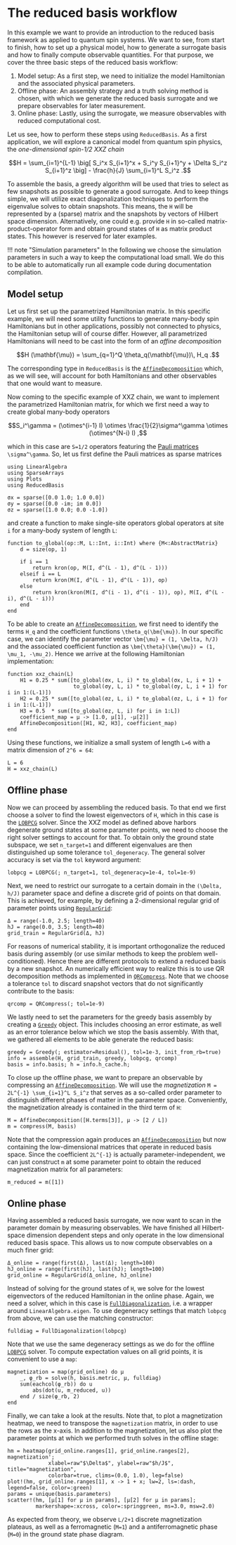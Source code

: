 # The reduced basis workflow

In this example we want to provide an introduction to the reduced basis framework as applied to quantum spin systems.
We want to see, from start to finish, how to set up a physical model, how to generate a surrogate basis and how to finally compute observable quantities.
For that purpose, we cover the three basic steps of the reduced basis workflow:

1. Model setup: As a first step, we need to initialize the model Hamiltonian and the associated physical parameters.
2. Offline phase: An assembly strategy and a truth solving method is chosen, with which we generate the reduced basis surrogate and we prepare observables for later measurement.
3. Online phase: Lastly, using the surrogate, we measure observables with reduced computational cost.

Let us see, how to perform these steps using `ReducedBasis`.
As a first application, we will explore a canonical model from quantum spin physics, the *one-dimensional spin-1/2 XXZ chain*

```math
H = \sum_{i=1}^{L-1} \big[ S_i^x S_{i+1}^x + S_i^y S_{i+1}^y + \Delta S_i^z S_{i+1}^z \big] - \frac{h}{J} \sum_{i=1}^L S_i^z .
```

To assemble the basis, a greedy algorithm will be used that tries to select as few snapshots as possible to generate a good surrogate.
And to keep things simple, we will utilize exact diagonalization techniques to perform the eigenvalue solves to obtain snapshots.
This means, the ``H`` will be represented by a (sparse) matrix and the snapshots by vectors of Hilbert space dimension.
Alternatively, one could e.g. provide ``H`` in so-called matrix-product-operator form and obtain ground states of ``H`` as matrix product states.
This however is reserved for later examples.

!!! note "Simulation parameters"
    In the following we choose the simulation parameters in such a way to keep the
    computational load small. We do this to be able to automatically run all example code
    during documentation compilation.

## Model setup

Let us first set up the parametrized Hamiltonian matrix.
In this specific example, we will need some utility functions to generate many-body spin Hamiltonians but in other applications, possibly not connected to physics, the Hamiltonian setup will of course differ.
However, all parametrized Hamiltonians will need to be cast into the form of an *affine decomposition*

```math
H (\mathbf{\mu}) = \sum_{q=1}^Q \theta_q(\mathbf{\mu})\, H_q .
```

The corresponding type in `ReducedBasis` is the [`AffineDecomposition`](@ref) which, as we will see, will account for both Hamiltonians and other observables that one would want to measure.

Now coming to the specific example of XXZ chain, we want to implement the parametrized Hamiltonian matrix, for which we first need a way to create global many-body operators

```math
S_i^\gamma = (\otimes^{i-1} I) \otimes \frac{1}{2}\sigma^\gamma \otimes (\otimes^{N-i} I) ,
```

which in this case are ``S=1/2`` operators featuring the [Pauli matrices](https://en.wikipedia.org/wiki/Pauli_matrices) ``\sigma^\gamma``.
So, let us first define the Pauli matrices as sparse matrices

```@example xxz_ed; continued = true
using LinearAlgebra
using SparseArrays
using Plots
using ReducedBasis

σx = sparse([0.0 1.0; 1.0 0.0])
σy = sparse([0.0 -im; im 0.0])
σz = sparse([1.0 0.0; 0.0 -1.0])
```

and create a function to make single-site operators global operators at site `i` for a many-body system of length `L`:

```@example xxz_ed; continued = true
function to_global(op::M, L::Int, i::Int) where {M<:AbstractMatrix}
    d = size(op, 1)

    if i == 1
        return kron(op, M(I, d^(L - 1), d^(L - 1)))
    elseif i == L
        return kron(M(I, d^(L - 1), d^(L - 1)), op)
    else
        return kron(kron(M(I, d^(i - 1), d^(i - 1)), op), M(I, d^(L - i), d^(L - i)))
    end
end
```

To be able to create an [`AffineDecomposition`](@ref), we first need to identify the terms ``H_q`` and the coefficient functions ``\theta_q(\bm{\mu})``.
In our specific case, we can identify the parameter vector ``\bm{\mu} = (1, \Delta, h/J)`` and the associated coefficient function as ``\bm{\theta}(\bm{\mu}) = (1, \mu_1, -\mu_2)``.
Hence we arrive at the following Hamiltonian implementation:

```@example xxz_ed; continued = true
function xxz_chain(L)
    H1 = 0.25 * sum([to_global(σx, L, i) * to_global(σx, L, i + 1) +
                     to_global(σy, L, i) * to_global(σy, L, i + 1) for i in 1:(L-1)])
    H2 = 0.25 * sum([to_global(σz, L, i) * to_global(σz, L, i + 1) for i in 1:(L-1)])
    H3 = 0.5  * sum([to_global(σz, L, i) for i in 1:L])
    coefficient_map = μ -> [1.0, μ[1], -μ[2]]
    AffineDecomposition([H1, H2, H3], coefficient_map)
end
```

Using these functions, we initialize a small system of length ``L=6`` with a matrix dimension of ``2^6 = 64``:

```@example xxz_ed; continued = true
L = 6
H = xxz_chain(L)
```

## Offline phase

Now we can proceed by assembling the reduced basis.
To that end we first choose a solver to find the lowest eigenvectors of ``H``, which in this case is the [`LOBPCG`](@ref) solver.
Since the XXZ model as defined above harbors degenerate ground states at some parameter points, we need to choose the right solver settings to account for that.
To obtain only the ground state subspace, we set `n_target=1` and different eigenvalues are then distinguished up some tolerance `tol_degeneracy`.
The general solver accuracy is set via the `tol` keyword argument:

```@example xxz_ed; continued = true
lobpcg = LOBPCG(; n_target=1, tol_degeneracy=1e-4, tol=1e-9)
```

Next, we need to restrict our surrogate to a certain domain in the ``(\Delta, h/J)`` parameter space and define a discrete grid of points on that domain.
This is achieved, for example, by defining a 2-dimensional regular grid of parameter points using [`RegularGrid`](@ref):

```@example xxz_ed; continued = true
Δ = range(-1.0, 2.5; length=40)
hJ = range(0.0, 3.5; length=40)
grid_train = RegularGrid(Δ, hJ)
```

For reasons of numerical stability, it is important orthogonalize the reduced basis during assembly (or use similar methods to keep the problem well-conditioned).
Hence there are different protocols to extend a reduced basis by a new snapshot.
An numerically efficient way to realize this is to use QR decomposition methods as implemented in [`QRCompress`](@ref).
Note that we choose a tolerance `tol` to discard snapshot vectors that do not significantly contribute to the basis:

```@example xxz_ed; continued = true
qrcomp = QRCompress(; tol=1e-9)
```

We lastly need to set the parameters for the greedy basis assembly by creating a [`Greedy`](@ref) object.
This includes choosing an error estimate, as well as an error tolerance below which we stop the basis assembly.
With that, we gathered all elements to be able generate the reduced basis:

```@example xxz_ed; continued = true
greedy = Greedy(; estimator=Residual(), tol=1e-3, init_from_rb=true)
info = assemble(H, grid_train, greedy, lobpcg, qrcomp)
basis = info.basis; h = info.h_cache.h;
```

To close up the offline phase, we want to prepare an observable by compressing an [`AffineDecomposition`](@ref).
We will use the *magnetization* ``M = 2L^{-1} \sum_{i=1}^L S_i^z`` that serves as a so-called order parameter to distinguish different phases of matter in the parameter space.
Conveniently, the magnetization already is contained in the third term of ``H``:

```@example xxz_ed; continued = true
M = AffineDecomposition([H.terms[3]], μ -> [2 / L])
m = compress(M, basis)
```

Note that the compression again produces an [`AffineDecomposition`](@ref) but now containing the low-dimensional matrices that operate in reduced basis space.
Since the coefficient ``2L^{-1}`` is actually parameter-independent, we can just construct `m` at some parameter point to obtain the reduced magnetization matrix for all parameters:

```@example xxz_ed; continued = true
m_reduced = m([1])
```

## Online phase

Having assembled a reduced basis surrogate, we now want to scan in the parameter domain by measuring observables.
We have finished all Hilbert-space dimension dependent steps and only operate in the low dimensional reduced basis space.
This allows us to now compute observables on a much finer grid:

```@example xxz_ed; continued = true
Δ_online = range(first(Δ), last(Δ); length=100)
hJ_online = range(first(hJ), last(hJ); length=100)
grid_online = RegularGrid(Δ_online, hJ_online)
```

Instead of solving for the ground states of ``H``, we solve for the lowest eigenvectors of the reduced Hamiltonian in the online phase.
Again, we need a solver, which in this case is [`FullDiagonalization`](@ref), i.e. a wrapper around `LinearAlgebra.eigen`.
To use degeneracy settings that match `lobpcg` from above, we can use the matching constructor:

```@example xxz_ed; continued = true
fulldiag = FullDiagonalization(lobpcg)
```

Note that we use the same degeneracy settings as we do for the offline [`LOBPCG`](@ref) solver.
To compute expectation values on all grid points, it is convenient to use a `map`:

```@example xxz_ed; continued = true
magnetization = map(grid_online) do μ
    _, φ_rb = solve(h, basis.metric, μ, fulldiag)
    sum(eachcol(φ_rb)) do u
        abs(dot(u, m_reduced, u))
    end / size(φ_rb, 2)
end
```

Finally, we can take a look at the results.
Note that, to plot a magnetization heatmap, we need to transpose the `magnetization` matrix, in order to use the rows as the x-axis.
In addition to the magnetization, let us also plot the parameter points at which we performed truth solves in the offline stage:

```@example xxz_ed
hm = heatmap(grid_online.ranges[1], grid_online.ranges[2], magnetization';
             xlabel=raw"$\Delta$", ylabel=raw"$h/J$", title="magnetization",
             colorbar=true, clims=(0.0, 1.0), leg=false)
plot!(hm, grid_online.ranges[1], x -> 1 + x; lw=2, ls=:dash, legend=false, color=:green)
params = unique(basis.parameters)
scatter!(hm, [μ[1] for μ in params], [μ[2] for μ in params];
         markershape=:xcross, color=:springgreen, ms=3.0, msw=2.0)
```

As expected from theory, we observe ``L/2+1`` discrete magnetization plateaus, as well as a ferromagnetic (``M=1``) and a antiferromagnetic phase (``M=0``) in the ground state phase diagram.
